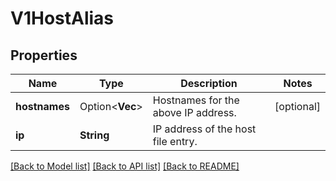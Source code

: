# V1HostAlias

## Properties

Name | Type | Description | Notes
------------ | ------------- | ------------- | -------------
**hostnames** | Option<**Vec<String>**> | Hostnames for the above IP address. | [optional]
**ip** | **String** | IP address of the host file entry. | 

[[Back to Model list]](../README.md#documentation-for-models) [[Back to API list]](../README.md#documentation-for-api-endpoints) [[Back to README]](../README.md)


